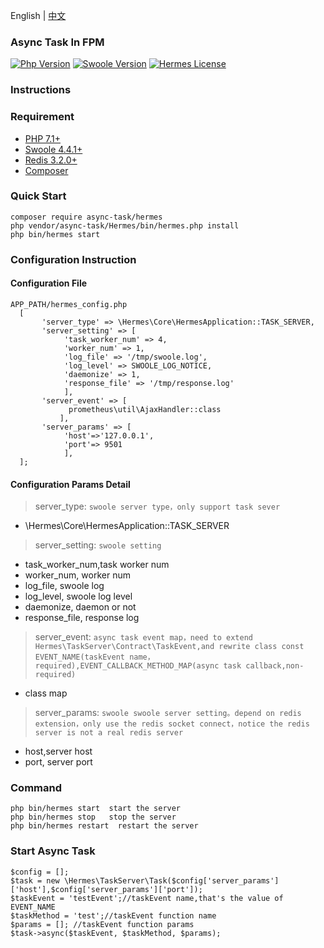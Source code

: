 English | [中文](./README-CN.md)

### Async Task In FPM

[![Php Version](https://img.shields.io/badge/php-%3E=7.1-brightgreen.svg?maxAge=2592000)](https://secure.php.net/)
[![Swoole Version](https://img.shields.io/badge/swoole-%3E=4.4.1-brightgreen.svg?maxAge=2592000)](https://github.com/swoole/swoole-src)
[![Hermes License](https://img.shields.io/hexpm/l/plug.svg?maxAge=2592000)](https://github.com/Hetystars/hermes/blob/master/LICENSE)



### Instructions


### Requirement

- [PHP 7.1+](https://github.com/php/php-src/releases)
- [Swoole 4.4.1+](https://github.com/swoole/swoole-src/releases)
- [Redis 3.2.0+](https://pecl.php.net/package/redis)
- [Composer](https://getcomposer.org/)

### Quick Start
```
composer require async-task/hermes
php vendor/async-task/Hermes/bin/hermes.php install
php bin/hermes start
```

### Configuration Instruction

#### Configuration File
```
APP_PATH/hermes_config.php
  [
       'server_type' => \Hermes\Core\HermesApplication::TASK_SERVER,
       'server_setting' => [
            'task_worker_num' => 4,
            'worker_num' => 1,
            'log_file' => '/tmp/swoole.log',
            'log_level' => SWOOLE_LOG_NOTICE,
            'daemonize' => 1,
            'response_file' => '/tmp/response.log'
            ],
       'server_event' => [
             prometheus\util\AjaxHandler::class
           ],
       'server_params' => [
            'host'=>'127.0.0.1',
            'port'=> 9501 
            ],
  ];
```
#### Configuration Params Detail

> server_type: `swoole server type，only support task sever`

+ \Hermes\Core\HermesApplication::TASK_SERVER

> server_setting: `swoole setting`

+ task_worker_num,task worker num
+ worker_num, worker num
+ log_file, swoole log 
+ log_level, swoole log level
+ daemonize, daemon or not
+ response_file, response log

> server_event: `async task event map，need to extend Hermes\TaskServer\Contract\TaskEvent,and rewrite class const EVENT_NAME(taskEvent name，required),EVENT_CALLBACK_METHOD_MAP(async task callback,non-required)`

+ class map
  
> server_params: `swoole swoole server setting。depend on redis extension，only use the redis socket connect，notice the redis server is not a real redis server`
  
  + host,server host
  + port, server port
  
### Command
```
php bin/hermes start  start the server
php bin/hermes stop   stop the server
php bin/hermes restart  restart the server

```  
    
### Start Async Task
```
$config = [];
$task = new \Hermes\TaskServer\Task($config['server_params']['host'],$config['server_params']['port']);
$taskEvent = 'testEvent';//taskEvent name,that's the value of EVENT_NAME
$taskMethod = 'test';//taskEvent function name
$params = []; //taskEvent function params
$task->async($taskEvent, $taskMethod, $params);
```
